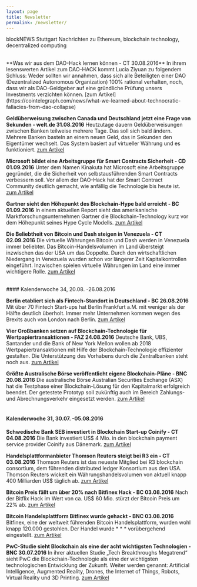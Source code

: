 ```yaml
---
layout: page
title: Newsletter
permalink: /newsletter/
---
```


blockNEWS Stuttgart
Nachrichten zu Ethereum, blockchain technology, decentralized computing  

<br>
**Was wir aus dem DAO-Hack lernen können - CT 30.08.2016**
In ihrem lesenswerten Artikel zum DAO-HACK kommt Lucia Ziyuan zu folgendem Schluss: Weder sollten wir annahmen, dass sich alle Beteiligten einer DAO (Dezentralized Autonomous Organization) 100% rational verhalten, noch, dass wir als DAO-Geldgeber auf eine gründliche Prüfung unsers Investments verzichten können.
[zum Artikel](https://cointelegraph.com/news/what-we-learned-about-technocratic-fallacies-from-dao-collapse)

**Geldüberweisung zwischen Canada und Deutschland jetzt eine Frage von Sekunden - welt.de 31.08.2016**
Heutzutage dauern Geldüberweisungen zwischen Banken teilweise mehrere Tage. Das soll sich bald ändern. Mehrere Banken basteln an einem neuen Geld, das in Sekunden den Eigentümer wechselt. Das System basiert auf virtueller Währung und es funktioniert.
[zum Artikel](http://www.welt.de/finanzen/article157915297/Dieses-System-macht-Ueberweisungen-blitzschnell.html)

**Microsoft bildet eine Arbeitsgruppe für Smart Contracts Sicherheit - CD 01.09.2016**
Unter dem Namen Kinakuta hat Microsoft eine Arbeitsgruppe gegründet, die die Sicherheit von selbstausführenden Smart Contracts verbessern soll. Vor allem der DAO-Hack hat der Smart Contract Community deutlich gemacht, wie anfällig die Technologie bis heute ist.
[zum Artikel](http://www.coindesk.com/microsoft-launches-smart-contracts-security-working-group/)

**Gartner sieht den Höhepunkt des Blockchain-Hype bald erreicht - BC 01.09.2016**
In einem aktuellen Report sieht das amerikanische Marktforschungsunternehmen Gartner die Blockchain-Technology kurz vor dem Höhepunkt seines Hype Cycle Modells.
[zum Artikel](https://news.bitcoin.com/blockchain-hype-peak-new-report/)

**Die Beliebtheit von Bitcoin und Dash steigen in Venezuela - CT 02.09.2016**
Die virtuelle Währungen Bitcoin und Dash werden in Venezuela immer beliebter. Das Bitcoin-Handelsvolumen im Land übersteigt inzwischen das der USA um das Doppelte. Durch den wirtschaftlichen Niedergang in Venezuela wurden schon vor längerer Zeit Kapitalkontrollen eingeführt. Inzwischen spielen virtuelle Währungen im Land eine immer wichtigere Rolle.
[zum Artikel](https://cointelegraph.com/news/crisis-torn-venezuelans-opt-for-dash-and-bitcoin)

<br>    
#### Kalenderwoche 34, 20.08. -26.08.2016  

**Berlin etabliert sich als Fintech-Standort in Deutschland - BC 26.08.2016**
Mit über 70 Fintech Start-ups hat Berlin Frankfurt a.M. mit weniger als der Hälfte deutlich überholt. Immer mehr Unternehmen kommen wegen des Brexits auch von London nach Berlin.
[zum Artikel](https://news.bitcoin.com/fintech-blockchain-german-landscape/)

**Vier Großbanken setzen auf Blockchain-Technologie für Wertpapiertransaktionen - FAZ 24.08.2016**
Deutsche Bank, UBS, Santander und die Bank of New York Mellon wollen ab 2018 Wertpapiertransaktionen mit Hilfe der Blockchain-Technologie effizienter gestalten. Die Unterstützung des Vorhabens durch die Zentralbanken steht noch aus. 
[zum Artikel](http://www.faz.net/aktuell/wirtschaft/netzwirtschaft/deutsche-bank-ubs-bny-santander-arbeiten-an-digitalwaehrung-14403264.html)

**Größte Australische Börse veröffentlicht eigene Blockchain-Pläne - BNC 20.08.2016**
Die australische Börse Australian Securities Exchange (ASX) hat die Testphase einer Blockchain-Lösung für den Kapitalmarkt erfolgreich beendet. Der getestete Prototyp soll zukünftig auch im Bereich Zahlungs- und Abrechnungsverkehr eingesetzt werden.
[zum Artikel](http://bravenewcoin.com/news/major-stock-exchange-completes-blockchain-trial-for-replacement-settlement-system/)  
<br>
#### Kalenderwoche 31, 30.07. -05.08.2016
**Schwedische Bank SEB investiert in Blockchain Start-up Coinify - CT 04.08.2016**
Die Bank investiert US$ 4 Mio. in den blockchain payment service provider Coinify aus Dänemark.
[zum Artikel](https://cointelegraph.com/news/top-swedish-bank-invests-in-danish-blockchain-startup-coinify)

**Handelsplattformanbieter Thomson Reuters steigt bei R3  ein - CT 03.08.2016**
Thomson Reuters ist das neueste Mitglied bei R3 blockchain consortium, dem führenden distributed ledger Konsortium aus den USA. Thomson Reuters wickelt ein Währungshandelsvolumen von aktuell knapp 400 Milliarden US$ täglich ab.
[zum Artikel](https://cointelegraph.com/news/thomson-reuters-joins-r3-blockchain-consortium)

**Bitcoin Preis fällt um über 20% nach Bitfinex Hack - BC 03.08.2016**
Nach der Bitflix Hack im Wert von ca. US$ 60 Mio. stürzt der Bitcoin Preis um 22% ab.
[zum Artikel](https://news.bitcoin.com/bitfinex-hack-bitcoin/)

**Bitcoin Handelsplattform Bitfinex wurde gehackt - BNC 03.08.2016**
Bitfinex, eine der weltweit führenden Bitcoin Handelsplattform, wurden wohl knapp 120.000 gestohlen. Der Handel wurde * * * vorübergehend eingestellt.
[zum Artikel](http://bravenewcoin.com/news/bitfinex-hacked-halts-trading-deposits-and-withdrawals/)

**PwC-Studie sieht Blockchain als eine der acht wichtigsten Technologien - BNC 30.07.2016**
In ihrer aktuellen Studie „Tech Breakthroughs Megatrend“ sieht PwC die Blockchain-Technologie als eine der wichtigsten technologischen Entwicklung der Zukunft. Weiter werden genannt: Artificial Intelligence, Augmented Reality, Drones, the Internet of Things, Robots, Virtual Reality und 3D Printing.
[zum Artikel](http://bravenewcoin.com/news/blockchain-an-essential-tech-for-ceos-states-pwc/)

